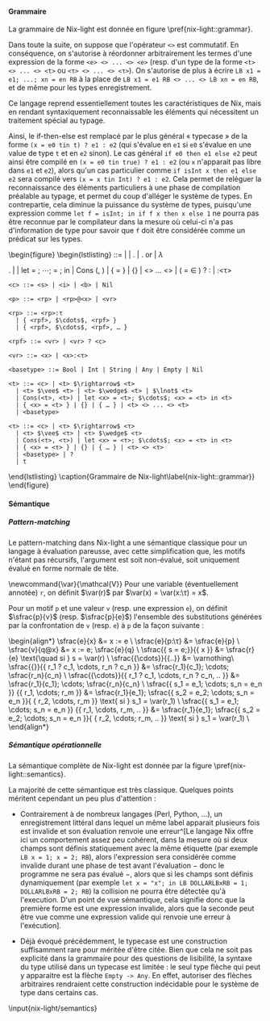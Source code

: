 #### Grammaire

La grammaire de Nix-light est donnée en figure \pref{nix-light::grammar}.

Dans toute la suite, on suppose que l'opérateur `<>` est commutatif. En
conséquence, on s'autorise à réordonner arbitrairement les termes d'une
expression de la forme `<e> <> ... <> <e>` (resp. d'un type de la forme `<t> <>
... <> <t>` ou `<τ> <> ... <> <τ>`).
On s'autorise de plus à écrire `LB x1 = e1; ...; xn = en RB` à la place de `LB
x1 = e1 RB <> ... <> LB xn = en RB`, et de même pour les types enregistrement.

Ce langage reprend essentiellement toutes les caractéristiques de Nix, mais en
rendant syntaxiquement reconnaissable les éléments qui nécessitent un traitement
spécial au typage.

Ainsi, le if-then-else est remplacé par le plus général « typecase » de la
forme `(x = e0 tin t) ? e1 : e2` (qui s'évalue en `e1` si `e0` s'évalue en une
value de type `t` et en `e2` sinon). Le cas général `if e0 then e1 else e2`
peut ainsi être compilé en `(x = e0 tin true) ? e1 : e2` (ou `x` n'apparait pas
libre dans `e1` et `e2`), alors qu'un cas particulier comme
`if isInt x then e1 else e2` sera compilé vers `(x = x tin Int) ? e1 : e2`.
Cela permet de reléguer la reconnaissance des éléments particuliers à une phase
de compilation préalable au typage, et permet du coup d'alléger le système de
types. En contrepartie, cela diminue la puissance du système de types,
puisqu'une expression comme `let f = isInt; in if f x then x else 1` ne pourra
pas être reconnue par le compilateur dans la mesure où celui-ci n'a pas
d'information de type pour savoir que `f` doit être considérée comme un
prédicat sur les types.

\begin{figure}
  \begin{lstlisting}
    <e> ::=
        <x> | <c>
      | <e>.<a> | <e>.<a> or <e>
      | $\lambda$<p>.<e> | <e> <e>
      | let <vr> = <e>; $\cdots{}$; <vr> = <e>; in <e>
      | Cons (<e>, <e>)
      | { <x> = <e> } | {} | <e> <> ... <> <e>
      | (<x> = <e> $\in$ <t>) ? <e> : <e>
      | <e>:<τ>

    <c> ::= <s> | <i> | <b> | Nil

    <p> ::= <rp> | <rp>@<x> | <vr>

    <rp> ::= <rp>:τ
      | { <rpf>, $\cdots$, <rpf> }
      | { <rpf>, $\cdots$, <rpf>, … }

    <rpf> ::= <vr> | <vr> ? <c>

    <vr> ::= <x> | <x>:<τ>

    <basetype> ::= Bool | Int | String | Any | Empty | Nil

    <t> ::= <c> | <t> $\rightarrow$ <t>
      | <t> $\vee$ <t> | <t> $\wedge$ <t> | $\lnot$ <t>
      | Cons(<t>, <t>) | let <x> = <t>; $\cdots$; <x> = <t> in <t>
      | { <x> = <t> } | {} | { … } | <t> <> ... <> <t>
      | <basetype>

    <τ> ::= <c> | <τ> $\rightarrow$ <τ>
      | <τ> $\vee$ <τ> | <τ> $\wedge$ <τ>
      | Cons(<τ>, <τ>) | let <x> = <τ>; $\cdots$; <x> = <τ> in <τ>
      | { <x> = <τ> } | {} | { … } | <τ> <> <τ>
      | <basetype> | ?
      | t
  \end{lstlisting}
  \caption{Grammaire de Nix-light\label{nix-light::grammar}}
\end{figure}

#### Sémantique

##### Pattern-matching

Le pattern-matching dans Nix-light a une sémantique classique pour un langage à
évaluation pareusse, avec cette simplification que, les motifs n'étant pas
récursifs, l'argument est soit non-évalué, soit uniquement évalué en forme
normale de tête.

\newcommand{\var}{\mathcal{V}}
Pour une variable (éventuellement annotée) `r`, on définit $\var(r)$ par
$\var(x) = \var(x:\τ) = x$.

Pour un motif `p` et une valeur `v` (resp. une expression `e`), on définit
$\sfrac{p}{v}$ (resp. $\sfrac{p}{e}$) l'ensemble des substitutions générées
par la confrontation de `v` (resp. `e`) à `p` de la façon suivante :

\begin{align*}
  \sfrac{e}{x}    &= x := e \\
  \sfrac{e}{p:\τ}  &= \sfrac{e}{p} \\
  \sfrac{v}{q@x}  &= x := e; \sfrac{e}{q} \\
  \sfrac{\{ s = e;\}}{\{ x \}}
   &= \sfrac{r}{e} \text{\quad si } s = \var(r) \\
  \sfrac{\{\cdots\}}{\{..\}} &= \varnothing\\
  \sfrac{\{\}}{\{ r_1 ? c_1, \cdots, r_n ? c_n \}}
   &= \sfrac{r_1}{c_1}; \cdots; \sfrac{r_n}{c_n} \\
  \sfrac{\{\cdots\}}{\{ r_1 ? c_1, \cdots, r_n ? c_n, .. \}}
   &= \sfrac{r_1}{c_1}; \cdots; \sfrac{r_n}{c_n} \\
  \sfrac{\{ s_1 = e_1; \cdots; s_n = e_n \}}
   {\{ r_1, \cdots; r_m \}}
   &= \sfrac{r_1}{e_1}; \sfrac{\{ s_2 = e_2; \cdots; s_n = e_n \}}{
   \{ r_2, \cdots, r_m \}}
  \text{ si } s_1 = \var(r_1) \\
  \sfrac{\{ s_1 = e_1; \cdots; s_n = e_n \}}
   {\{ r_1, \cdots, r_m, .. \}}
   &= \sfrac{r_1}{e_1}; \sfrac{\{ s_2 = e_2; \cdots; s_n = e_n \}}{
   \{ r_2, \cdots; r_m, .. \}}
  \text{ si } s_1 = \var(r_1) \\
\end{align*}

##### Sémantique opérationnelle

La sémantique complète de Nix-light est donnée par la
figure \pref{nix-light::semantics}.

La majorité de cette sémantique est très classique. Quelques points méritent
cependant un peu plus d'attention :

- Contrairement à de nombreux langages (Perl, Python, …), un enregistrement
  littéral dans lequel un même label apparait plusieurs fois est invalide et
  son évaluation renvoie une erreur^[Le langage Nix offre ici un comportement
  assez peu cohérent, dans la mesure où si deux champs sont définis
  statiquement avec la même étiquette (par exemple `LB x = 1; x = 2; RB`),
  alors l'expression sera considérée comme invalide durant une phase de test
  avant l'évaluation − donc le programme ne sera pas évalué −, alors que si les
  champs sont définis dynamiquement (par exemple `let x = "x"; in LB
  DOLLARLBxRB = 1; DOLLARLBxRB = 2; RB`) la collision ne pourra être détectée
  qu'à l'execution. D'un point de vue sémantique, cela signifie donc que la
  première forme est une expression invalide, alors que la seconde peut être
  vue comme une expression valide qui renvoie une erreur à l'exécution].

- Déjà évoqué précédemment, le typecase est une construction suffisamment rare
  pour méritée d'être citée.
  Bien que cela ne soit pas explicité dans la grammaire pour des questions de
  lisibilité, la syntaxe du type utilisé dans un typecase est limitée : le seul
  type flèche qui peut y apparaitre est la flèche `Empty -> Any`.
  En effet, autoriser des flèches arbitraires rendraient cette construction
  indécidable pour le système de type dans certains cas.

\input{nix-light/semantics}
